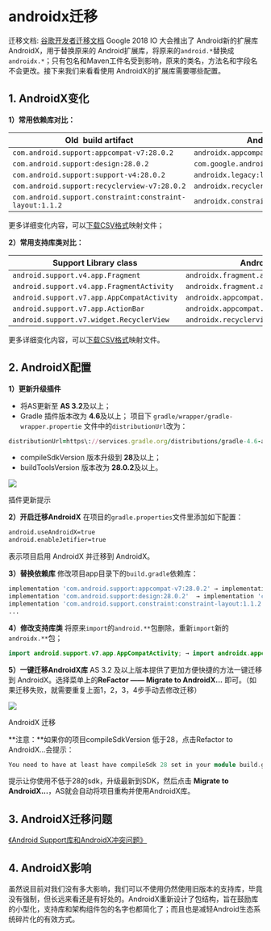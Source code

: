 
# androidx迁移

迁移文档:     [谷歌开发者迁移文档](https://developer.android.google.cn/jetpack/androidx/migrate)
Google 2018 IO 大会推出了 Android新的扩展库 AndroidX，用于替换原来的 Android扩展库，将原来的`android.*`替换成`androidx.*`；只有包名和Maven工件名受到影响，原来的类名，方法名和字段名不会更改。接下来我们来看看使用 AndroidX的扩展库需要哪些配置。

## 1. AndroidX变化

**1）常用依赖库对比：**

| Old  build artifact                                      | AndroidX  build artifact                           |
| -------------------------------------------------------- | -------------------------------------------------- |
| `com.android.support:appcompat-v7:28.0.2`                | `androidx.appcompat:appcompat:1.0.0`               |
| `com.android.support:design:28.0.2`                      | `com.google.android.material:material:1.0.0`       |
| `com.android.support:support-v4:28.0.2`                  | `androidx.legacy:legacy-support-v4:1.0.0`          |
| `com.android.support:recyclerview-v7:28.0.2`             | `androidx.recyclerview:recyclerview:1.0.0`         |
| `com.android.support.constraint:constraint-layout:1.1.2` | `androidx.constraintlayout:constraintlayout:1.1.2` |

更多详细变化内容，可以[下载CSV格式](https://links.jianshu.com/go?to=https%3A%2F%2Fdeveloper.android.google.cn%2Ftopic%2Flibraries%2Fsupport-library%2Fdownloads%2Fandroidx-artifact-mapping.csv)映射文件；

**2）常用支持库类对比：**

| Support Library class                      | AndroidX class                              |
| ------------------------------------------ | ------------------------------------------- |
| `android.support.v4.app.Fragment`          | `androidx.fragment.app.Fragment`            |
| `android.support.v4.app.FragmentActivity`  | `androidx.fragment.app.FragmentActivity`    |
| `android.support.v7.app.AppCompatActivity` | `androidx.appcompat.app.AppCompatActivity`  |
| `android.support.v7.app.ActionBar`         | `androidx.appcompat.app.ActionBar`          |
| `android.support.v7.widget.RecyclerView`   | `androidx.recyclerview.widget.RecyclerView` |

更多详细变化内容，可以[下载CSV格式](https://links.jianshu.com/go?to=https%3A%2F%2Fdeveloper.android.google.cn%2Ftopic%2Flibraries%2Fsupport-library%2Fdownloads%2Fandroidx-class-mapping.csv)映射文件。

## 2. AndroidX配置

**1）更新升级插件**

- 将AS更新至 **AS 3.2**及以上；
- Gradle 插件版本改为 **4.6**及以上；
项目下 `gradle/wrapper/gradle-wrapper.propertie` 文件中的`distributionUrl`改为：

```ruby
distributionUrl=https\://services.gradle.org/distributions/gradle-4.6-all.zip
```

- compileSdkVersion 版本升级到 **28**及以上；
- buildToolsVersion 版本改为 **28.0.2**及以上。

![](https:////upload-images.jianshu.io/upload_images/4625401-92ed6de990f27533.png?imageMogr2/auto-orient/strip%7CimageView2/2/w/546/format/webp#align=left&display=inline&height=261&id=Kdgqq&margin=%5Bobject%20Object%5D&originHeight=261&originWidth=546&status=done&style=none&width=546)

插件更新提示

**2）开启迁移AndroidX**
在项目的`gradle.properties`文件里添加如下配置：

```bash
android.useAndroidX=true
android.enableJetifier=true
```

表示项目启用 AndroidX 并迁移到 AndroidX。

**3）替换依赖库**
修改项目app目录下的`build.gradle`依赖库：

```bash
implementation 'com.android.support:appcompat-v7:28.0.2' → implementation 'androidx.appcompat:appcompat:1.0.0'
implementation 'com.android.support:design:28.0.2'  → implementation 'com.google.android.material:material:1.0.0'
implementation 'com.android.support.constraint:constraint-layout:1.1.2' → implementation 'androidx.constraintlayout:constraintlayout:1.1.2'
...
```

**4）修改支持库类**
将原来`import`的`android.**`包删除，重新`import`新的`androidx.**`包；

```java
import android.support.v7.app.AppCompatActivity; → import androidx.appcompat.app.AppCompatActivity;
```

**5）一键迁移AndroidX库**
AS 3.2 及以上版本提供了更加方便快捷的方法一键迁移到 AndroidX。选择菜单上的**ReFactor —— Migrate to AndroidX...** 即可。（如果迁移失败，就需要重复上面1，2，3，4步手动去修改迁移）

![](https:////upload-images.jianshu.io/upload_images/4625401-b9524e8fa789d620.png?imageMogr2/auto-orient/strip%7CimageView2/2/w/316/format/webp#align=left&display=inline&height=423&id=yiTs2&margin=%5Bobject%20Object%5D&originHeight=423&originWidth=316&status=done&style=none&width=316)

AndroidX 迁移

**注意：**如果你的项目compileSdkVersion 低于28，点击Refactor to AndroidX...会提示：

```cpp
You need to have at least have compileSdk 28 set in your module build.gradle to refactor to androidx
```

提示让你使用不低于28的sdk，升级最新到SDK，然后点击 **Migrate to AndroidX...**，AS就会自动将项目重构并使用AndroidX库。

## 3. AndroidX迁移问题

[《Android Support库和AndroidX冲突问题》](https://www.jianshu.com/p/7507c25fd986)

## 4. AndroidX影响

虽然说目前对我们没有多大影响，我们可以不使用仍然使用旧版本的支持库，毕竟没有强制，但长远来看还是有好处的。AndroidX重新设计了包结构，旨在鼓励库的小型化，支持库和架构组件包的名字也都简化了；而且也是减轻Android生态系统碎片化的有效方式。
